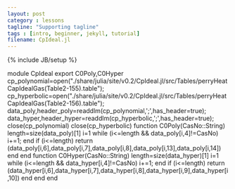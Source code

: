 ```yaml
---
layout: post
category : lessons
tagline: "Supporting tagline"
tags : [intro, beginner, jekyll, tutorial]
filename: CpIdeal.jl
---
```

{% include JB/setup %}

module CpIdeal
  export C0Poly,C0Hyper
  cp_polynomial=open("./share/julia/site/v0.2/CpIdeal.jl/src/Tables/perryHeatCapIdealGas(Table2-155).table");
  cp_hyperbolic=open("./share/julia/site/v0.2/CpIdeal.jl/src/Tables/perryHeatCapIdealGas(Table2-156).table");
  data_poly,header_poly=readdlm(cp_polynomial,';',has_header=true);
  data_hyper,header_hyper=readdlm(cp_hyperbolic,';',has_header=true);
  close(cp_polynomial)
  close(cp_hyperbolic)
  function C0Poly(CasNo::String)
    length=size(data_poly)[1]
    i=1
    while (i<=length && data_poly[i,4]!=CasNo) 
      i+=1;
    end
    if (i<=length)
      return (data_poly[i,6],data_poly[i,7],data_poly[i,8],data_poly[i,13],data_poly[i,14])
    end
  end
  function C0Hyper(CasNo::String)
    length=size(data_hyper)[1]
    i=1
    while (i<=length && data_hyper[i,4]!=CasNo)
      i+=1;
    end
    if (i<=length)
      return (data_hyper[i,6],data_hyper[i,7],data_hyper[i,8],data_hyper[i,9],data_hyper[i,10])
    end
  end
end